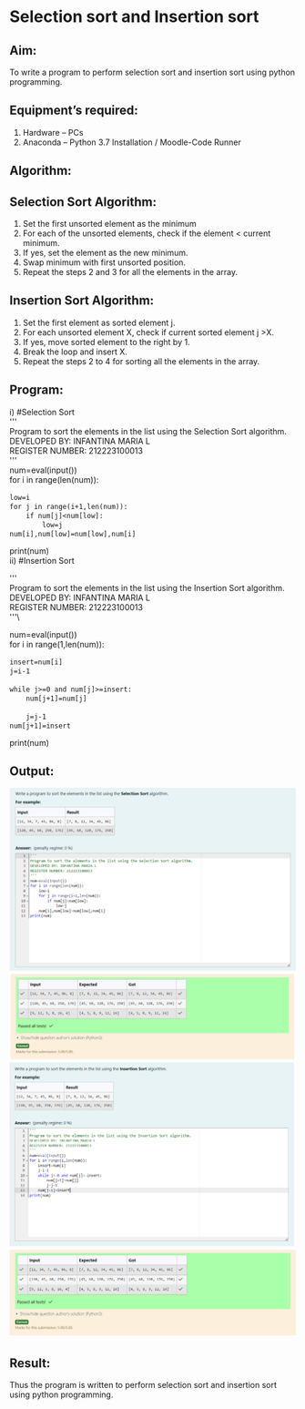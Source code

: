 # Selection sort and Insertion sort
## Aim:
To write a program to perform selection sort and insertion sort using python programming.
## Equipment’s required:
1.	Hardware – PCs
2.	Anaconda – Python 3.7 Installation / Moodle-Code Runner
## Algorithm:
## Selection Sort Algorithm:
1.	Set the first unsorted element as the minimum
2.	For each of the unsorted elements, check if the element < current minimum.
3.	If yes, set the element as the new minimum.
4.	Swap minimum with first unsorted position.
5.	Repeat the steps 2 and 3 for all the elements in the array.
## Insertion Sort Algorithm:
1.	Set the first element as sorted element j.
2.	For each unsorted element X, check if current sorted element j >X.
3.	If yes, move sorted element to the right by 1.
4.	Break the loop and insert X.
5.	Repeat the steps 2 to 4 for sorting all the elements in the array.
## Program:
i)	#Selection Sort\
'''\
Program to sort the elements in the list using the Selection Sort algorithm.\
DEVELOPED BY: INFANTINA MARIA L\
REGISTER NUMBER: 212223100013\
'''\
num=eval(input())\
for i in range(len(num)):
    
    low=i
    for j in range(i+1,len(num)):
        if num[j]<num[low]:
            low=j
    num[i],num[low]=num[low],num[i]
print(num)\
ii)	#Insertion Sort

'''\
Program to sort the elements in the list using the Insertion Sort algorithm.\
DEVELOPED BY: INFANTINA MARIA L\
REGISTER NUMBER: 212223100013\
'''\

num=eval(input())\
for i in range(1,len(num)):
    
    insert=num[i]
    j=i-1
    
    while j>=0 and num[j]>=insert:
        num[j+1]=num[j]
        
        j=j-1
    num[j+1]=insert
print(num)
## Output:
![alt text](<Screenshot 2024-04-19 131740.png>)
![alt text](<Screenshot 2024-04-19 131748.png>)
![alt text](<Screenshot 2024-04-19 131801.png>)
![alt text](<Screenshot 2024-04-19 131807.png>)

## Result:
Thus the program is written to perform selection sort and insertion sort using python programming.
